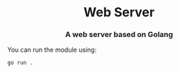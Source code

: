 <h1 align="center">Web Server</h1>
<h3 align="center">A web server based on Golang</h3>
</hr>
<p>You can run the module using:</p> 

```
go run .
```